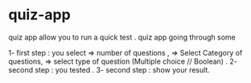 # quiz-app

quiz app allow you to  run a quick test .
 quiz app going through some 

1- first step : you select 
    => number of questions ,
    => Select Category  of questions,
    => select type  of question (Multiple choice // Boolean) .
2- second step : you  tested .
3- second step : show your result.


